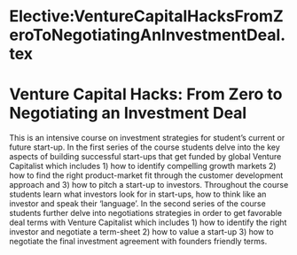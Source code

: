






Elective:VentureCapitalHacksFromZeroToNegotiatingAnInvestmentDeal.tex
=====================================================================






Venture Capital Hacks: From Zero to Negotiating an Investment Deal
==================================================================


This is an intensive course on investment strategies for student’s current or future start-up. In the first series of the course students delve into the key aspects of building successful start-ups that get funded by global Venture Capitalist which includes 1) how to identify compelling growth markets 2) how to find the right product-market fit through the customer development approach and 3) how to pitch a start-up to investors. Throughout the course students learn what investors look for in start-ups, how to think like an investor and speak their ‘language’. In the second series of the course students further delve into negotiations strategies in order to get favorable deal terms with Venture Capitalist which includes 1) how to identify the right investor and negotiate a term-sheet 2) how to value a start-up 3) how to negotiate the final investment agreement with founders friendly terms.











